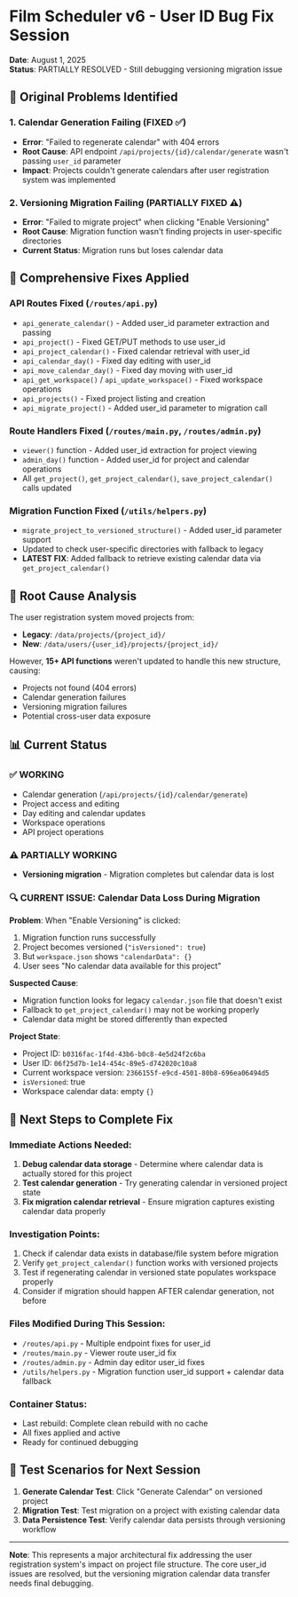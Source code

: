 # Film Scheduler v6 - User ID Bug Fix Session
**Date**: August 1, 2025  
**Status**: PARTIALLY RESOLVED - Still debugging versioning migration issue

## 🐛 Original Problems Identified

### 1. Calendar Generation Failing (FIXED ✅)
- **Error**: "Failed to regenerate calendar" with 404 errors
- **Root Cause**: API endpoint `/api/projects/{id}/calendar/generate` wasn't passing `user_id` parameter
- **Impact**: Projects couldn't generate calendars after user registration system was implemented

### 2. Versioning Migration Failing (PARTIALLY FIXED ⚠️)
- **Error**: "Failed to migrate project" when clicking "Enable Versioning"
- **Root Cause**: Migration function wasn't finding projects in user-specific directories
- **Current Status**: Migration runs but loses calendar data

## 🔧 Comprehensive Fixes Applied

### API Routes Fixed (`/routes/api.py`)
- `api_generate_calendar()` - Added user_id parameter extraction and passing
- `api_project()` - Fixed GET/PUT methods to use user_id  
- `api_project_calendar()` - Fixed calendar retrieval with user_id
- `api_calendar_day()` - Fixed day editing with user_id
- `api_move_calendar_day()` - Fixed day moving with user_id
- `api_get_workspace()` / `api_update_workspace()` - Fixed workspace operations
- `api_projects()` - Fixed project listing and creation
- `api_migrate_project()` - Added user_id parameter to migration call

### Route Handlers Fixed (`/routes/main.py`, `/routes/admin.py`)
- `viewer()` function - Added user_id extraction for project viewing
- `admin_day()` function - Added user_id for project and calendar operations
- All `get_project()`, `get_project_calendar()`, `save_project_calendar()` calls updated

### Migration Function Fixed (`/utils/helpers.py`)
- `migrate_project_to_versioned_structure()` - Added user_id parameter support  
- Updated to check user-specific directories with fallback to legacy
- **LATEST FIX**: Added fallback to retrieve existing calendar data via `get_project_calendar()`

## 🎯 Root Cause Analysis

The user registration system moved projects from:
- **Legacy**: `/data/projects/{project_id}/`  
- **New**: `/data/users/{user_id}/projects/{project_id}/`

However, **15+ API functions** weren't updated to handle this new structure, causing:
- Projects not found (404 errors)
- Calendar generation failures  
- Versioning migration failures
- Potential cross-user data exposure

## 📊 Current Status

### ✅ WORKING
- Calendar generation (`/api/projects/{id}/calendar/generate`)
- Project access and editing
- Day editing and calendar updates
- Workspace operations
- API project operations

### ⚠️ PARTIALLY WORKING  
- **Versioning migration** - Migration completes but calendar data is lost

### 🔍 CURRENT ISSUE: Calendar Data Loss During Migration

**Problem**: When "Enable Versioning" is clicked:
1. Migration function runs successfully
2. Project becomes versioned (`"isVersioned": true`)
3. But `workspace.json` shows `"calendarData": {}`
4. User sees "No calendar data available for this project"

**Suspected Cause**: 
- Migration function looks for legacy `calendar.json` file that doesn't exist
- Fallback to `get_project_calendar()` may not be working properly  
- Calendar data might be stored differently than expected

**Project State**:
- Project ID: `b0316fac-1f4d-43b6-b0c8-4e5d24f2c6ba`
- User ID: `06f25d7b-1e14-454c-89e5-d742020c10a8` 
- Current workspace version: `2366155f-e9cd-4501-80b8-696ea06494d5`
- `isVersioned`: true
- Workspace calendar data: empty `{}`

## 🔧 Next Steps to Complete Fix

### Immediate Actions Needed:
1. **Debug calendar data storage** - Determine where calendar data is actually stored for this project
2. **Test calendar generation** - Try generating calendar in versioned project state
3. **Fix migration calendar retrieval** - Ensure migration captures existing calendar data properly

### Investigation Points:
1. Check if calendar data exists in database/file system before migration
2. Verify `get_project_calendar()` function works with versioned projects  
3. Test if regenerating calendar in versioned state populates workspace properly
4. Consider if migration should happen AFTER calendar generation, not before

### Files Modified During This Session:
- `/routes/api.py` - Multiple endpoint fixes for user_id
- `/routes/main.py` - Viewer route user_id fix
- `/routes/admin.py` - Admin day editor user_id fixes  
- `/utils/helpers.py` - Migration function user_id support + calendar data fallback

### Container Status:
- Last rebuild: Complete clean rebuild with no cache
- All fixes applied and active
- Ready for continued debugging

## 📝 Test Scenarios for Next Session

1. **Generate Calendar Test**: Click "Generate Calendar" on versioned project
2. **Migration Test**: Test migration on a project with existing calendar data
3. **Data Persistence Test**: Verify calendar data persists through versioning workflow

---
**Note**: This represents a major architectural fix addressing the user registration system's impact on project file structure. The core user_id issues are resolved, but the versioning migration calendar data transfer needs final debugging.
